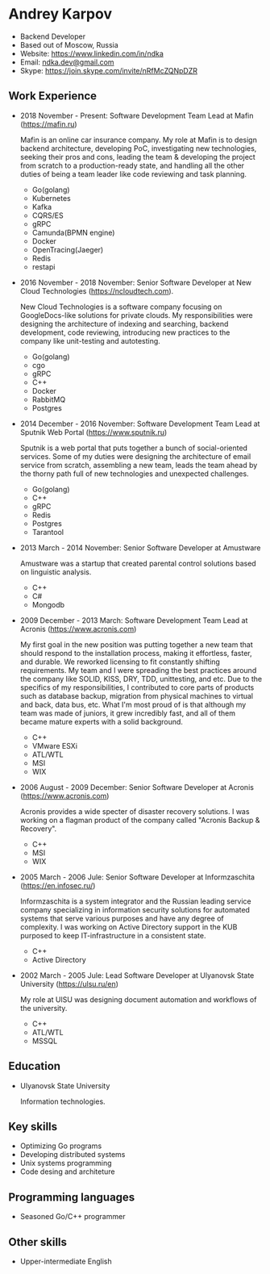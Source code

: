 Andrey Karpov
==========
- Backend Developer
- Based out of Moscow, Russia
- Website: https://www.linkedin.com/in/ndka
- Email: ndka.dev@gmail.com
- Skype: https://join.skype.com/invite/nRfMcZQNpDZR

Work Experience
-----------
* 2018 November - Present: Software Development Team Lead at Mafin (https://mafin.ru)

  Mafin is an online car insurance company. My role at Mafin is to design backend architecture, developing PoC, investigating new technologies, seeking their pros and cons, leading the team & developing the project from scratch to a production-ready state, and handling all the other duties of being a team leader like code reviewing and task planning.

  - Go(golang)
  - Kubernetes
  - Kafka
  - CQRS/ES
  - gRPC
  - Camunda(BPMN engine)
  - Docker
  - OpenTracing(Jaeger)
  - Redis
  - restapi

* 2016 November - 2018 November: Senior Software Developer at New Cloud Technologies (https://ncloudtech.com).

  New Cloud Technologies is a software company focusing on GoogleDocs-like solutions for private clouds. My responsibilities were designing the architecture of indexing and searching, backend development, code reviewing, introducing new practices to the company like unit-testing and autotesting.

  - Go(golang)
  - cgo
  - gRPC
  - C++
  - Docker
  - RabbitMQ
  - Postgres

* 2014 December - 2016 November: Software Development Team Lead at Sputnik Web Portal (https://www.sputnik.ru)

	Sputnik is a web portal that puts together a bunch of social-oriented services. Some of my duties were designing the architecture of email service from scratch, assembling a new team, leads the team ahead by the thorny path full of new technologies and unexpected challenges.

  - Go(golang)
  - C++
  - gRPC
  - Redis
  - Postgres
  - Tarantool

* 2013 March - 2014 November: Senior Software Developer at Amustware

  Amustware was a startup that created parental control solutions based on linguistic analysis.

  - C++
  - C#
  - Mongodb

* 2009 December - 2013 March: Software Development Team Lead at Acronis (https://www.acronis.com)

  My first goal in the new position was putting together a new team that should respond to the installation process, making it effortless, faster, and durable. We reworked licensing to fit constantly shifting requirements. My team and I were spreading the best practices around the company like SOLID, KISS, DRY, TDD, unittesting, and etc. Due to the specifics of my responsibilities, I contributed to core parts of products such as database backup, migration from physical machines to virtual and back, data bus, etc. What I'm most proud of is that although my team was made of juniors, it grew incredibly fast, and all of them became mature experts with a solid background.

  - C++
  - VMware ESXi
  - ATL/WTL
  - MSI
  - WIX

* 2006 August - 2009 December: Senior Software Developer at Acronis (https://www.acronis.com)

  Acronis provides a wide specter of disaster recovery solutions. I was working on a flagman product of the company called "Acronis Backup & Recovery".

  - C++
  - MSI
  - WIX

* 2005 March - 2006 Jule: Senior Software Developer at Informzaschita (https://en.infosec.ru/)

  Informzaschita is a system integrator and the Russian leading service company specializing in information security solutions for automated systems that serve various purposes and have any degree of complexity. I was working on Active Directory support in the KUB purposed to keep IT-infrastructure in a consistent state.

  - C++
  - Active Directory

* 2002 March - 2005 Jule: Lead Software Developer at Ulyanovsk State University (https://ulsu.ru/en)

  My role at UlSU was designing document automation and workflows of the university.

  - C++
  - ATL/WTL
  - MSSQL

Education
----------
- Ulyanovsk State University

	Information technologies.

Key skills
--------
- Optimizing Go programs
- Developing distributed systems
- Unix systems programming
- Code desing and architeture

Programming languages
---------------------
- Seasoned Go/C++ programmer

Other skills
-----------
- Upper-intermediate English
